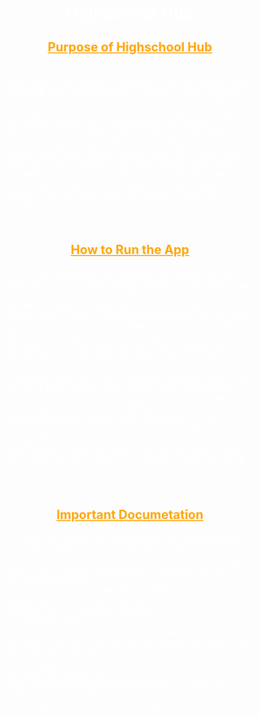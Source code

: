 # <div align="center"><p style="color: White; font-size:larger;">**Highschool Hub**</p></div>

## <div align="center"><p style="color: orange; font-size:larger;"><ins>**Purpose of Highschool Hub**</ins></p></div>
<p style="font-size:large;color:white">Highschool Hub is a social platform where users can find other users who went to or worked at the high school they attended. After registering for an account, users will gain access to their own profile page where they can add their personal information—this can include their name, age, bio, marital status, social media links, and photos. Additionally, users will be able to add high schools they have attended to their profile, which will be an important feature that further allows users to find other users from their high school. When a user finds another user they would like to connect with, the app will offer the option of notifying this user; if a user agrees to be discoverable to another user, the other user will be able to view their socials.</p><br>

## <div align="center"><p style="color: orange; font-size:larger;"><ins>**How to Run the App**</ins></p></div>
<p style="font-size:large;color:white;">&emsp;&emsp;To run highschool you will need an Android device with API 21 or later. To build the application, first download the latest version of Android Studio if you have not already and then simply download all the files from the main branch. Once you download the main branch you can then open the directory that is created. The project is confifured as an Android application so opening Android Studio on the directory will automatically sync 
the build files to your local computer. After Android Studio is done syncing, you will then be able to build the app and run it on the emulator in Android Studio 
or even on an actual Android device with API 21 or later. Additional the project also contains three different types of tests. Unit tests and Integration 
tests which can be run by running AllTests and AllIntegrationTests classes in Android Studio. These classes can be found in app -> src -> test -> java -> 
ocmp3350 -> highschoolhub -> tests. Additionally there are also system tests for the app which can be found in app -> src -> androidTest -> java -> ocmp3350 -> highschoolhub for testing all layers of the app. </p><br>

## <div align="center"><p style="color: orange; font-size:larger;"><ins>**Important Documetation**</ins></p></div>
<p style="font-size:large;color:white;">&emsp;&emsp;You can find all the documentation for the application in the docs folder. Some documents that may be very
useful is are document showing the architecture of the app which can be found: https://code.cs.umanitoba.ca/3350-summer2023/highschool-hub/-/blob/main/docs/ARCHITECTURE.md. Our Vision statement which can be found here: https://code.cs.umanitoba.ca/3350-summer2023/highschool-hub/-/blob/main/docs/VISION.md. We also have
a document with some things that we needed to imporve on from our Retrospective here: https://code.cs.umanitoba.ca/3350-summer2023/highschool-hub/-/blob/main/docs/RETROSPECTIVE.md. Also be sure to check out our website: https://highschoolhub.github.io/project-website/. </p><br>
